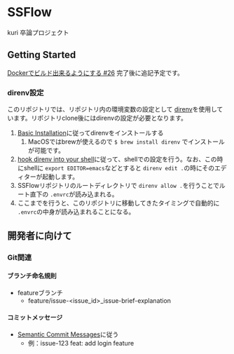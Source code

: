 # SSFlow

kuri 卒論プロジェクト

## Getting Started

[Dockerでビルド出来るようにする #26](https://github.com/ToyamaLab/SSFlow/issues/26) 完了後に追記予定です。

### direnv設定
このリポジトリでは、リポジトリ内の環境変数の設定として [direnv](https://github.com/direnv/direnv)を使用しています。リポジトリclone後にはdirenvの設定が必要となります。

1. [Basic Installation](https://github.com/direnv/direnv#basic-installation)に従ってdirenvをインストールする
   1. MacOSではbrewが使えるので `$ brew install direnv` でインストールが可能です。
2. [hook direnv into your shell](https://github.com/direnv/direnv/blob/master/docs/hook.md)に従って、shellでの設定を行う。なお、この時にshellに `export EDITOR=emacs`などとすると `direnv edit .`の時にそのエディターが起動します。
3. SSFlowリポジトリのルートディレクトリで `direnv allow .`を行うことでルート直下の `.envrc`が読み込まれる。
4. ここまでを行うと、このリポジトリに移動してきたタイミングで自動的に `.envrc`の中身が読み込まれることになる。

## 開発者に向けて
### Git関連
#### ブランチ命名規則

- featureブランチ
  - feature/issue-<issue_id>_issue-brief-explanation

#### コミットメッセージ

- [Semantic Commit Messages](https://gist.github.com/joshbuchea/6f47e86d2510bce28f8e7f42ae84c716)に従う
  - 例：issue-123 feat: add login feature
